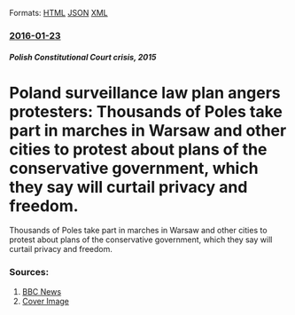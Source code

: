 
Formats: [HTML](/news/2016/01/23/poland-surveillance-law-plan-angers-protesters-thousands-of-poles-take-part-in-marches-in-warsaw-and-other-cities-to-protest-about-plans-of.html)  [JSON](/news/2016/01/23/poland-surveillance-law-plan-angers-protesters-thousands-of-poles-take-part-in-marches-in-warsaw-and-other-cities-to-protest-about-plans-of.json)  [XML](/news/2016/01/23/poland-surveillance-law-plan-angers-protesters-thousands-of-poles-take-part-in-marches-in-warsaw-and-other-cities-to-protest-about-plans-of.xml)  

### [2016-01-23](/news/2016/01/23/index.md)

##### Polish Constitutional Court crisis, 2015
# Poland surveillance law plan angers protesters: Thousands of Poles take part in marches in Warsaw and other cities to protest about plans of the conservative government, which they say will curtail privacy and freedom. 

Thousands of Poles take part in marches in Warsaw and other cities to protest about plans of the conservative government, which they say will curtail privacy and freedom.


### Sources:

1. [BBC News](http://www.bbc.com/news/world-europe-35392526)
1. [Cover Image](https://ichef-1.bbci.co.uk/news/1024/cpsprodpb/A074/production/_87867014_87867013.jpg)
